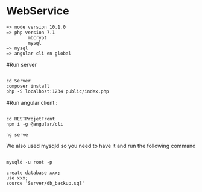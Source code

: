 # WebService

```
=> node version 10.1.0
=> php version 7.1
		mbcrypt
		mysql
=> mysql 
=> angular cli en global

``` 

#Run server
```

cd Server
composer install
php -S localhost:1234 public/index.php

``` 

#Run angular client : 

```

cd RESTProjetFront
npm i -g @angular/cli

ng serve

``` 


We also used mysqld so you need to have it and run the following command 
```

mysqld -u root -p 

create database xxx;
use xxx;
source 'Server/db_backup.sql'
``` 
